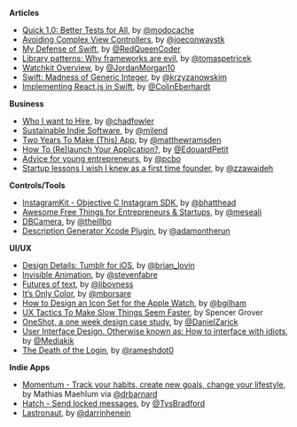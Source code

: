 **Articles**

* [Quick 1.0: Better Tests for All](http://modocache.svbtle.com/better-tests-for-all), by [@modocache](https://twitter.com/modocache)
* [Avoiding Complex View Controllers](http://stablekernel.com/blog/avoiding-complex-view-controller/), by [@joeconwaystk](https://twitter.com/joeconwaystk)
* [My Defense of Swift](http://redqueencoder.com/my-defense-of-swift/), by [@RedQueenCoder](https://twitter.com/RedQueenCoder)
* [Library patterns: Why frameworks are evil](http://tomasp.net/blog/2015/library-frameworks/index.html), by [@tomaspetricek](https://twitter.com/tomaspetricek)
* [Watchkit Overview](https://medium.com/the-traveled-ios-developers-guide/watchkit-overview-2169b58b3de2), by [@JordanMorgan10](https://twitter.com/JordanMorgan10)
* [Swift: Madness of Generic Integer](http://blog.krzyzanowskim.com/2015/03/01/swift_madness_of_generic_integer/), by [@krzyzanowskim](https://twitter.com/krzyzanowskim)
* [Implementing React.js in Swift](http://blog.scottlogic.com/2015/03/05/reactjs-in-swift.html), by [@ColinEberhardt](https://twitter.com/ColinEberhardt)

**Business**

* [Who I want to Hire](http://chadfowler.com/blog/2013/04/09/who-i-want-to-hire/), by [@chadfowler](https://twitter.com/chadfowler)
* [Sustainable Indie Software](http://blog.helftone.com/sustainable-indie-software/), by [@milend](https://twitter.com/milend)
* [Two Years To Make (This) App](https://medium.com/@matthewramsden/two-years-to-make-this-app-what-bdc80aa6582b), by [@matthewramsden](https://twitter.com/matthewramsden)
* [How To (Re)launch Your Application?](https://medium.com/bunkr-team/how-to-re-launch-your-application-b7ae6f013987), by [@EdouardPetit](https://twitter.com/EdouardPetit)
* [Advice for young entrepreneurs](https://medium.com/@pcbo/advice-for-young-entrepreneurs-6626b74695ce), by [@pcbo](https://twitter.com/pcbo)
* [Startup lessons I wish I knew as a first time founder](http://blog.sandglaz.com/startup-lessons-learned-first-time-founder/), by [@zzawaideh](https://twitter.com/zzawaideh)


**Controls/Tools**

* [InstagramKit - Objective C Instagram SDK](https://github.com/shyambhat/InstagramKit), by [@bhatthead](https://twitter.com/bhatthead)
* [Awesome Free Things for Entrepreneurs & Startups](http://freebie.supply/), by [@meseali](https://twitter.com/meseali)
* [DBCamera](https://github.com/danielebogo/DBCamera), by [@theillbo](https://twitter.com/theillbo)
* [Description Generator Xcode Plugin](https://github.com/adamontherun/xCodeGenerateDescriptionPlugin), by [@adamontherun](https://twitter.com/adamontherun)

**UI/UX**

* [Design Details: Tumblr for iOS](http://blog.brianlovin.com/design-details-tumblr-for-ios/), by [@brian_lovin](https://twitter.com/brian_lovin)
* [Invisible Animation](https://medium.com/@stevenfabre/invisible-animation-ffa27d0b77e5), by [@stevenfabre](https://twitter.com/stevenfabre)
* [Futures of text](http://whoo.ps/2015/02/23/futures-of-text), by [@libovness](https://twitter.com/libovness)
* [It’s Only Color](https://robots.thoughtbot.com/Its-only-color), by [@mborsare](https://twitter.com/mborsare)
*  [How to Design an Icon Set for the Apple Watch](https://medium.com/@bgilham/how-to-design-an-icon-set-for-the-apple-watch-e694af12c325), by [@bgilham](https://twitter.com/bgilham)
*  [UX Tactics To Make Slow Things Seem Faster](http://blog.placeit.net/ux-tactics-make-slow-things-seem-faster), by Spencer Grover
*  [OneShot, a one week design case study](https://medium.com/ios-os-x-development/oneshot-a-one-week-design-case-study-e0512bc02343), by [@DanielZarick](https://twitter.com/DanielZarick)
*  [User Interface Design. Otherwise known as: How to interface with idiots](http://shaunscholtz.com/user-interface-design/), by [@Mediakik](https://twitter.com/Mediakik)
*  [The Death of the Login](https://medium.com/@rameshdot0/the-death-of-the-login-b274b22e27a9), by [@rameshdot0](https://twitter.com/rameshdot0)

**Indie Apps**

* [Momentum - Track your habits, create new goals, change your lifestyle](https://itunes.apple.com/us/app/momentum-track-your-habits/id946923599?mt=8), by Mathias Maehlum via [@drbarnard](https://twitter.com/drbarnard)
* [Hatch - Send locked messages](https://itunes.apple.com/au/app/id924017887), by [@TysBradford](https://twitter.com/tysbradford)
* [Lastronaut](https://itunes.apple.com/us/app/lastronaut/id805839157), by [@darrinhenein](https://twitter.com/darrinhenein)
